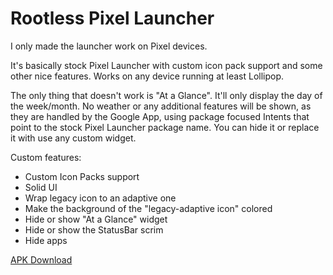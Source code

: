# Rootless Pixel Launcher

I only made the launcher work on Pixel devices.

It's basically stock Pixel Launcher with custom icon pack support and some other nice features.
Works on any device running at least Lollipop.

The only thing that doesn't work is "At a Glance".
It'll only display the day of the week/month.
No weather or any additional features will be shown, as they are handled by the Google App, using package focused Intents that point to the stock Pixel Launcher package name.
You can hide it or replace it with use any custom widget.

Custom features:
- Custom Icon Packs support
- Solid UI
- Wrap legacy icon to an adaptive one
- Make the background of the "legacy-adaptive icon" colored
- Hide or show "At a Glance" widget
- Hide or show the StatusBar scrim
- Hide apps

[APK Download](https://github.com/OhMyLob/Pixel-Launcher3/releases)
